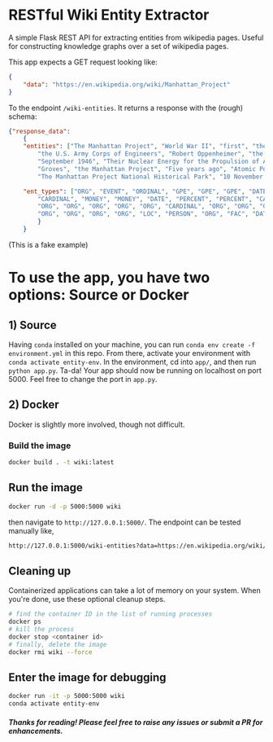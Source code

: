 # RESTful Wiki Entity Extractor

 A simple Flask REST API for extracting entities from wikipedia pages. Useful for constructing knowledge graphs over a set of wikipedia pages. 

This app expects a GET request looking like:
```json
{
    "data": "https://en.wikipedia.org/wiki/Manhattan_Project"
}
```

To the endpoint `/wiki-entities`. It returns a response with the (rough) schema:
```json
{"response_data": 
	{
	"entities": ["The Manhattan Project", "World War II", "first", "the United States", "the United Kingdom", "Canada", "From 1942 to 1946", "Leslie Groves",
		"the U.S. Army Corps of Engineers", "Robert Oppenheimer", "the Los Alamos Laboratory", "Army", "Manhattan", "Manhattan", "Development of Substitute ", 
		"September 1946", "Their Nuclear Energy for the Propulsion of Aircraft", "the immediate postwar years", "mid-1946", "Oak Ridge", "the Atomic Energy Commission", 
		"Groves", "the Manhattan Project", "Five years ago", "Atomic Power", "American", "2014", "the United States Congress", "the Manhattan Project", 
		"The Manhattan Project National Historical Park", "10 November 2015"], 

	"ent_types": ["ORG", "EVENT", "ORDINAL", "GPE", "GPE", "GPE", "DATE", "PERSON", "ORG", "PERSON", "ORG", "ORG", "GPE", "GPE", "ORG", "NORP", "PERSON", "ORG", "DATE", 
		"CARDINAL", "MONEY", "MONEY", "DATE", "PERCENT", "PERCENT", "CARDINAL", "GPE", "GPE", "GPE", "CARDINAL", "PERSON", "ORG", "PERCENT", "GPE", "GPE", "GPE", "ORG", 
		"ORG", "ORG", "ORG", "ORG", "ORG", "CARDINAL", "ORG", "ORG", "GPE", "GPE", "ORG", "GPE", "GPE", "ORG", "MONEY", "DATE", "PERSON", "ORG", "PERSON", "ORG", "DATE", 
		"ORG", "ORG", "ORG", "ORG", "LOC", "PERSON", "ORG", "FAC", "DATE", "ORG", "DATE", "DATE", "PERSON", "ORG", "ORG", "ORG", "DATE", "ORG", "NORP", "DATE", "ORG", "ORG", "ORG", "DATE"]
		}
	}
```

(This is a fake example)


# To use the app, you have two options: Source or Docker


## 1) Source
Having `conda` installed on your machine, you can run `conda env create -f environment.yml` in this repo. From there, activate your environment with `conda activate entity-env`. In the environment, cd into `app/`, and then run `python app.py`. Ta-da! Your app should now be running on localhost on port 5000. Feel free to change the port in `app.py`.




## 2) Docker 
Docker is slightly more involved, though not difficult. 

### Build the image
 
```bash
docker build . -t wiki:latest
```


## Run the image
```bash
docker run -d -p 5000:5000 wiki
```

then navigate to `http://127.0.0.1:5000/`. The endpoint can be tested manually like,
```bash
http://127.0.0.1:5000/wiki-entities?data=https://en.wikipedia.org/wiki/Manhattan_Project
```

## Cleaning up
Containerized applications can take a lot of memory on your system. 
When you're done, use these optional cleanup steps.
```bash
# find the container ID in the list of running processes
docker ps
# kill the process
docker stop <container id>
# finally, delete the image
docker rmi wiki --force
```

## Enter the image for debugging
```bash
docker run -it -p 5000:5000 wiki 
conda activate entity-env
```



##### Thanks for reading! Please feel free to raise any issues or submit a PR for enhancements.